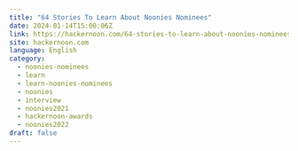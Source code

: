 ```yaml
---
title: "64 Stories To Learn About Noonies Nominees"
date: 2024-01-14T15:00:06Z
link: https://hackernoon.com/64-stories-to-learn-about-noonies-nominees?source=rss&utm_medium=RSS&utm_source=news.12bit.vn
site: hackernoon.com
language: English
category:
  - noonies-nominees
  - learn
  - learn-noonies-nominees
  - noonies
  - interview
  - noonies2021
  - hackernoon-awards
  - noonies2022
draft: false
---
```

